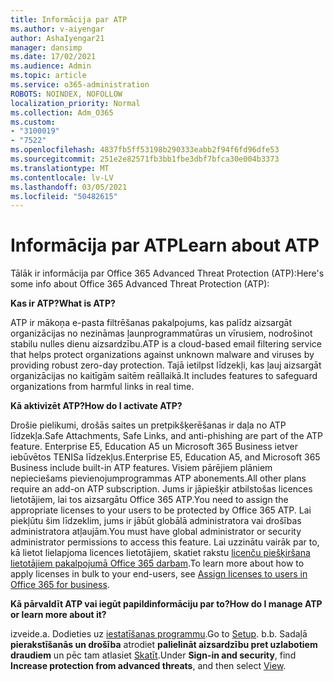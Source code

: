 ```yaml
---
title: Informācija par ATP
ms.author: v-aiyengar
author: AshaIyengar21
manager: dansimp
ms.date: 17/02/2021
ms.audience: Admin
ms.topic: article
ms.service: o365-administration
ROBOTS: NOINDEX, NOFOLLOW
localization_priority: Normal
ms.collection: Adm_O365
ms.custom:
- "3100019"
- "7522"
ms.openlocfilehash: 4837fb5ff53198b290333eabb2f94f6fd96dfe53
ms.sourcegitcommit: 251e2e82571fb3bb1fbe3dbf7bfca30e004b3373
ms.translationtype: MT
ms.contentlocale: lv-LV
ms.lasthandoff: 03/05/2021
ms.locfileid: "50482615"
---
```

# <a name="learn-about-atp"></a><span data-ttu-id="f2057-102">Informācija par ATP</span><span class="sxs-lookup"><span data-stu-id="f2057-102">Learn about ATP</span></span>

<span data-ttu-id="f2057-103">Tālāk ir informācija par Office 365 Advanced Threat Protection (ATP):</span><span class="sxs-lookup"><span data-stu-id="f2057-103">Here's some info about Office 365 Advanced Threat Protection (ATP):</span></span>

<span data-ttu-id="f2057-104">**Kas ir ATP?**</span><span class="sxs-lookup"><span data-stu-id="f2057-104">**What is ATP?**</span></span>

<span data-ttu-id="f2057-105">ATP ir mākoņa e-pasta filtrēšanas pakalpojums, kas palīdz aizsargāt organizācijas no nezināmas ļaunprogrammatūras un vīrusiem, nodrošinot stabilu nulles dienu aizsardzību.</span><span class="sxs-lookup"><span data-stu-id="f2057-105">ATP is a cloud-based email filtering service that helps protect organizations against unknown malware and viruses by providing robust zero-day protection.</span></span> <span data-ttu-id="f2057-106">Tajā ietilpst līdzekļi, kas ļauj aizsargāt organizācijas no kaitīgām saitēm reāllaikā.</span><span class="sxs-lookup"><span data-stu-id="f2057-106">It includes features to safeguard organizations from harmful links in real time.</span></span>

<span data-ttu-id="f2057-107">**Kā aktivizēt ATP?**</span><span class="sxs-lookup"><span data-stu-id="f2057-107">**How do I activate ATP?**</span></span>

<span data-ttu-id="f2057-108">Drošie pielikumi, drošās saites un pretpikšķerēšanas ir daļa no ATP līdzekļa.</span><span class="sxs-lookup"><span data-stu-id="f2057-108">Safe Attachments, Safe Links, and anti-phishing are part of the ATP feature.</span></span> <span data-ttu-id="f2057-109">Enterprise E5, Education A5 un Microsoft 365 Business ietver iebūvētos TENISa līdzekļus.</span><span class="sxs-lookup"><span data-stu-id="f2057-109">Enterprise E5, Education A5, and Microsoft 365 Business include built-in ATP features.</span></span> <span data-ttu-id="f2057-110">Visiem pārējiem plāniem nepieciešams pievienojumprogrammas ATP abonements.</span><span class="sxs-lookup"><span data-stu-id="f2057-110">All other plans require an add-on ATP subscription.</span></span> <span data-ttu-id="f2057-111">Jums ir jāpiešķir atbilstošas licences lietotājiem, lai tos aizsargātu Office 365 ATP.</span><span class="sxs-lookup"><span data-stu-id="f2057-111">You need to assign the appropriate licenses to your users to be protected by Office 365 ATP.</span></span> <span data-ttu-id="f2057-112">Lai piekļūtu šim līdzeklim, jums ir jābūt globālā administratora vai drošības administratora atļaujām.</span><span class="sxs-lookup"><span data-stu-id="f2057-112">You must have global administrator or security administrator permissions to access this feature.</span></span> <span data-ttu-id="f2057-113">Lai uzzinātu vairāk par to, kā lietot lielapjoma licences lietotājiem, skatiet rakstu [licenču piešķiršana lietotājiem pakalpojumā Office 365 darbam](https://go.microsoft.com/fwlink/?linkid=2093435).</span><span class="sxs-lookup"><span data-stu-id="f2057-113">To learn more about how to apply licenses in bulk to your end-users, see [Assign licenses to users in Office 365 for business](https://go.microsoft.com/fwlink/?linkid=2093435).</span></span>

<span data-ttu-id="f2057-114">**Kā pārvaldīt ATP vai iegūt papildinformāciju par to?**</span><span class="sxs-lookup"><span data-stu-id="f2057-114">**How do I manage ATP or learn more about it?**</span></span>

<span data-ttu-id="f2057-115">izveide.</span><span class="sxs-lookup"><span data-stu-id="f2057-115">a.</span></span> <span data-ttu-id="f2057-116">Dodieties uz [iestatīšanas programmu](https://go.microsoft.com/fwlink/p/?linkid=2075721).</span><span class="sxs-lookup"><span data-stu-id="f2057-116">Go to [Setup](https://go.microsoft.com/fwlink/p/?linkid=2075721).</span></span>
<span data-ttu-id="f2057-117">b.</span><span class="sxs-lookup"><span data-stu-id="f2057-117">b.</span></span> <span data-ttu-id="f2057-118">Sadaļā **pierakstīšanās un drošība** atrodiet **palielināt aizsardzību pret uzlabotiem draudiem** un pēc tam atlasiet [Skatīt](https://go.microsoft.com/fwlink/?linkid=2109302).</span><span class="sxs-lookup"><span data-stu-id="f2057-118">Under **Sign-in and security**, find **Increase protection from advanced threats**, and then select [View](https://go.microsoft.com/fwlink/?linkid=2109302).</span></span>
